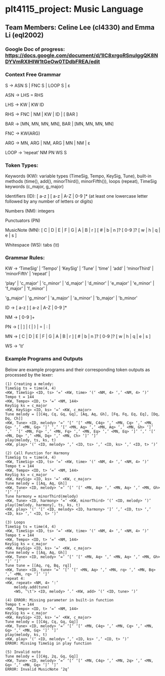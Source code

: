 # plt4115_project: Music Language

## Team Members: Celine Lee (cl4330) and Emma Li (eql2002)
### Google Doc of progress: https://docs.google.com/document/d/1IC8xrgoRSnulggQK8NDYVmRXlHIW1tGeOw0TDdbFREA/edit

### Context Free Grammar

S → ASN S | FNC S | LOOP S | ε

ASN → LHS = RHS

LHS → KW | KW ID

RHS → FNC | NM | KW | ID | [ BAR ]

BAR → [MN, MN, MN, MN], BAR | [MN, MN, MN, MN]

FNC → KW(ARG)

ARG → MN, ARG | NM, ARG | MN | NM | ε

LOOP → ‘repeat’ NM PN WS S


### Token Types:
Keywords (KW): variable types (TimeSig, Tempo, KeySig, Tune), built-in methods (time(), add(), minorThird(), minorFifth()), loops (repeat), TimeSig keywords (c_major, g_major)

Identifiers (ID): [ a-z ] [ a-z | A-Z | 0-9 ]* (at least one lowercase letter followed by any number of letters or digits)

Numbers (NM): integers

Punctuators (PN)

MusicNote (MN): [ C | D | E | F | G | A | B | r ] [ # | b | n ]? [ 0-9 ]? [ w | h | q | e | s ]

Whitespace (WS): tabs (\t)


### Grammar Rules:
KW → ‘TimeSig’ | ‘Tempo’ | ‘KeySig’ | ‘Tune’ | ‘time’ | ‘add’ | ‘minorThird’ | ‘minorFifth’ | ‘repeat’ | 

‘play’ | 'c_major' | 'c_minor' | 'd_major' | 'd_minor' | 'e_major' | 'e_minor' | 'f_major' | 'f_minor' | 

'g_major' | 'g_minor' | 'a_major' | 'a_minor' | 'b_major' | 'b_minor'

ID → [ a-z ] [ a-z | A-Z | 0-9 ]*

NM → [ 0-9 ]+

PN → [ | ] | ( | ) | = | : | 

MN → [ C | D | E | F | G | A | B | r ] [ # | b | n ]? [ 0-9 ]? [ w | h | q | e | s ]

WS → ‘\t’



### Example Programs and Outputs

Below are example programs and their corresponding token outputs as processed by the lexer:


```
(1) Creating a melody:
TimeSig ts = time(4, 4)
<KW, TimeSig> <ID, ts> ‘=’ <KW, time> ‘(‘ <NM, 4> ‘,’ <NM, 4> ‘)’
Tempo t = 144
<KW, Tempo> <ID, t> ‘=’ <NM, 144>
KeySig ks = c_major
<KW, KeySig> <ID, ks> ‘=’ <KW, c_major>
Tune melody = [[C4q, Cq, Gq, Gq], [Aq, Aq, Gh], [Fq, Fq, Eq, Eq], [Dq, Dq, Ch]]
<KW, Tune> <ID, melody> ‘=’ ‘[‘ ‘[‘ <MN, C4q> ‘,’ <MN, Cq> ‘,’ <MN, Gq> ‘,’ <MN, Gq> ‘]’ ‘,’ ‘[‘ <MN, Aq> ‘,’ <MN, Aq> ‘,’ <MN, Gh> ‘]’ ‘,’  ‘[‘ <MN, Fq> ‘,’ <MN, Fq> ‘,’ <MN, Eq> ‘,’ <MN, Eq> ‘]’ ‘,’ ‘[‘ <MN, Dq> ‘,’ <MN, Dq> ‘,’ <MN, Ch> ‘]’ ‘]’
play(melody, ts, ks, t)
<KW, play> ‘(‘ <ID, melody> ‘,’ <ID, ts> ‘,’ <ID, ks> ‘,’ <ID, t> ‘)’

(2) Call Function for Harmony
TimeSig ts = time(4, 4)
<KW, TimeSig> <ID, ts> ‘=’ <KW, time> ‘(‘ <NM, 4> ‘,’ <NM, 4> ‘)’
Tempo t = 144
<KW, Tempo> <ID, t> ‘=’ <NM, 144>
KeySig ks = c_major
<KW, KeySig> <ID, ks> ‘=’ <KW, c_major>
Tune melody = [[Aq, Aq, Gh]]
<KW, Tune> <ID, melody> ‘=’ ‘[‘ ‘[‘ <MN, Aq> ‘,’ <MN, Aq> ‘,’ <MN, Gh> ‘]’ ‘]’
Tune harmony = minorThird(melody)
<KW, Tune> <ID, harmony> ‘=’ <KW, minorThird> ‘(‘ <ID, melody> ‘)’
play([melody, harmony], ts, ks, t)
<KW, play> ‘(‘ ‘[‘ <ID, melody> <ID, harmony> ‘]’ ‘,’ <ID, ts> ‘,’ <ID, ks> ‘,’ <ID, t> ‘)’

(3) Loops
TimeSig ts = time(4, 4)
<KW, TimeSig> <ID, ts> ‘=’ <KW, time> ‘(‘ <NM, 4> ‘,’ <NM, 4> ‘)’
Tempo t = 144
<KW, Tempo> <ID, t> ‘=’ <NM, 144>
KeySig ks = c_major
<KW, KeySig> <ID, ks> ‘=’ <KW, c_major>
Tune melody = [[Aq, Aq, Gh]]
<KW, Tune> <ID, melody> ‘=’ ‘[‘ ‘[‘ <MN, Aq> ‘,’ <MN, Aq> ‘,’ <MN, Gh> ‘]’ ‘]’
Tune tune = [[Aq, rq, Bq, rq]]
<KW, Tune> <ID, tune> ‘=’ ‘[‘ ‘[‘ <MN, Aq> ‘,’ <MN, rq> ‘,’ <MN, Bq> ‘,’ <MN, rq> ‘]’ ‘]’
repeat 4:
<KW, repeat> <NM, 4> ‘:’
	melody.add(tune)
	<WS, ‘\t’> <ID, melody> ’.’ <KW, add> ‘(‘ <ID, tune> ‘)’

(4) ERROR: Missing parameter in built-in function
Tempo t = 144
<KW, Tempo> <ID, t> ‘=’ <NM, 144>
KeySig ks = c_major
<KW, KeySig> <ID, ks> ‘=’ <KW, c_major>
Tune melody = [[C4q, Cq, Gq, Gq]]
<KW, Tune> <ID, melody> ‘=’ ‘[‘ ‘[‘ <MN, C4q> ‘,’ <MN, Cq> ‘,’ <MN, Gq> ‘,’ <MN, Gq> ‘]’ ‘]’
play(melody, ks, t)
<KW, play> ‘(‘ <ID, melody> ‘,’ <ID, ks> ‘,’ <ID, t> ‘)’
ERROR: Missing TimeSig in play function

(5) Invalid note
Tune melody = [[C4q, 2q, Gq, Gq]]
<KW, Tune> <ID, melody> ‘=’ ‘[‘ ‘[‘ <MN, C4q> ‘,’ <MN, 2q> ‘,’ <MN, Gq> ‘,’ <MN, Gq> ‘]’ ‘]’
ERROR: Invalid MusicNote ‘2q’
```
